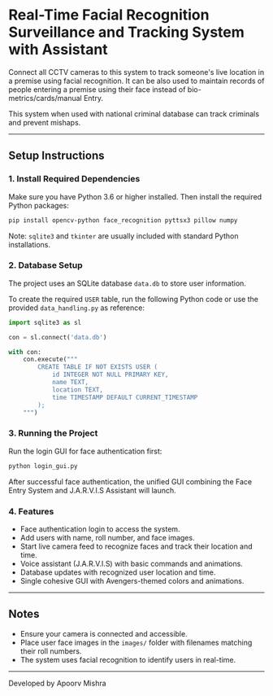 # Real-Time Facial Recognition Surveillance and Tracking System with Assistant

Connect all CCTV cameras to this system to track someone's live location in a premise using facial recognition. It can be also used to maintain records of people entering a premise using their face instead of bio-metrics/cards/manual Entry.

This system when used with national criminal database can track criminals and prevent mishaps.

---

## Setup Instructions

### 1. Install Required Dependencies

Make sure you have Python 3.6 or higher installed. Then install the required Python packages:

```bash
pip install opencv-python face_recognition pyttsx3 pillow numpy
```

Note: `sqlite3` and `tkinter` are usually included with standard Python installations.

### 2. Database Setup

The project uses an SQLite database `data.db` to store user information.

To create the required `USER` table, run the following Python code or use the provided `data_handling.py` as reference:

```python
import sqlite3 as sl

con = sl.connect('data.db')

with con:
    con.execute("""
        CREATE TABLE IF NOT EXISTS USER (
            id INTEGER NOT NULL PRIMARY KEY,
            name TEXT,
            location TEXT,
            time TIMESTAMP DEFAULT CURRENT_TIMESTAMP
        );
    """)
```

### 3. Running the Project

Run the login GUI for face authentication first:

```bash
python login_gui.py
```

After successful face authentication, the unified GUI combining the Face Entry System and J.A.R.V.I.S Assistant will launch.

### 4. Features

- Face authentication login to access the system.
- Add users with name, roll number, and face images.
- Start live camera feed to recognize faces and track their location and time.
- Voice assistant (J.A.R.V.I.S) with basic commands and animations.
- Database updates with recognized user location and time.
- Single cohesive GUI with Avengers-themed colors and animations.

---

## Notes

- Ensure your camera is connected and accessible.
- Place user face images in the `images/` folder with filenames matching their roll numbers.
- The system uses facial recognition to identify users in real-time.

---

Developed by Apoorv Mishra
